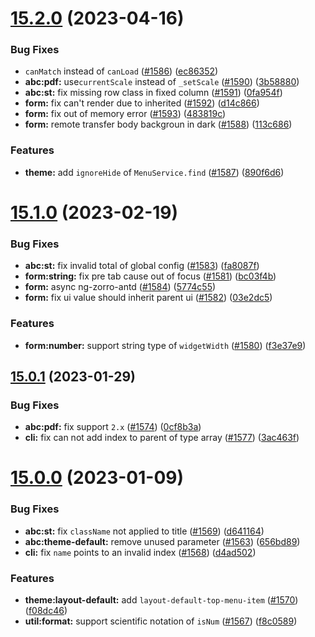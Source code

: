 # [15.2.0](https://github.com/ng-alain/delon/compare/15.1.0...15.2.0) (2023-04-16)


### Bug Fixes

* `canMatch` instead of `canLoad` ([#1586](https://github.com/ng-alain/delon/issues/1586)) ([ec86352](https://github.com/ng-alain/delon/commit/ec863527f1eba67cbbb6cfca40f516729344fc3b))
* **abc:pdf:** use`currentScale` instead of `_setScale` ([#1590](https://github.com/ng-alain/delon/issues/1590)) ([3b58880](https://github.com/ng-alain/delon/commit/3b5888022426d060310ea7a8d0fd2d2db99b28a3))
* **abc:st:** fix missing row class in fixed column ([#1591](https://github.com/ng-alain/delon/issues/1591)) ([0fa954f](https://github.com/ng-alain/delon/commit/0fa954fa65a67b34185c7c3113407b21e7693074))
* **form:** fix can't render due to inherited ([#1592](https://github.com/ng-alain/delon/issues/1592)) ([d14c866](https://github.com/ng-alain/delon/commit/d14c8669c32427a5e5019f66c43bbff3d412b8b1))
* **form:** fix out of memory error ([#1593](https://github.com/ng-alain/delon/issues/1593)) ([483819c](https://github.com/ng-alain/delon/commit/483819c5d4bc17c9b619ada4a5dd1a744a79fa5b))
* **form:** remote transfer body backgroun in dark ([#1588](https://github.com/ng-alain/delon/issues/1588)) ([113c686](https://github.com/ng-alain/delon/commit/113c686c2a98d35896dec069354f4130b0373d22))


### Features

* **theme:** add `ignoreHide` of `MenuService.find` ([#1587](https://github.com/ng-alain/delon/issues/1587)) ([890f6d6](https://github.com/ng-alain/delon/commit/890f6d6b0a1bd41a1cafded9290b4ebfa7ed212d))



# [15.1.0](https://github.com/ng-alain/delon/compare/15.0.1...15.1.0) (2023-02-19)


### Bug Fixes

* **abc:st:** fix invalid total of global config ([#1583](https://github.com/ng-alain/delon/issues/1583)) ([fa8087f](https://github.com/ng-alain/delon/commit/fa8087f4fb0050fa47b8c9d57460cdf55d6fa9d3))
* **form:string:** fix pre tab cause out of focus ([#1581](https://github.com/ng-alain/delon/issues/1581)) ([bc03f4b](https://github.com/ng-alain/delon/commit/bc03f4bdae7a861d82db2edae9e0873ae80e8020))
* **form:** async ng-zorro-antd ([#1584](https://github.com/ng-alain/delon/issues/1584)) ([5774c55](https://github.com/ng-alain/delon/commit/5774c55f2226655eb0a6d9df57a029427fe6ec3f))
* **form:** fix ui value should inherit parent ui ([#1582](https://github.com/ng-alain/delon/issues/1582)) ([03e2dc5](https://github.com/ng-alain/delon/commit/03e2dc5dd60e00c81fe0284fe163700b24ea39c3))


### Features

* **form:number:** support string type of `widgetWidth` ([#1580](https://github.com/ng-alain/delon/issues/1580)) ([f3e37e9](https://github.com/ng-alain/delon/commit/f3e37e97a490eb7437f7582a3e3716288358b5e5))



## [15.0.1](https://github.com/ng-alain/delon/compare/15.0.0...15.0.1) (2023-01-29)


### Bug Fixes

* **abc:pdf:** fix support `2.x` ([#1574](https://github.com/ng-alain/delon/issues/1574)) ([0cf8b3a](https://github.com/ng-alain/delon/commit/0cf8b3a98c1c2029ff7d90af6cea6d2941199d4b))
* **cli:** fix can not add index to parent of type array ([#1577](https://github.com/ng-alain/delon/issues/1577)) ([3ac463f](https://github.com/ng-alain/delon/commit/3ac463f22d7020afd4930c1372c6b87d865fdddd))



# [15.0.0](https://github.com/ng-alain/delon/compare/14.3.0...15.0.0) (2023-01-09)

### Bug Fixes

* **abc:st:** fix `className` not applied to title ([#1569](https://github.com/ng-alain/delon/issues/1569)) ([d641164](https://github.com/ng-alain/delon/commit/d6411640f54bb41ebff254b2b221dc200a635a21))
* **abc:theme-default:** remove unused parameter ([#1563](https://github.com/ng-alain/delon/issues/1563)) ([656bd89](https://github.com/ng-alain/delon/commit/656bd8993d9957697992842b2f25ad66e91e1a7f))
* **cli:** fix `name` points to an invalid index ([#1568](https://github.com/ng-alain/delon/issues/1568)) ([d4ad502](https://github.com/ng-alain/delon/commit/d4ad50259e398cbbf680b1bc2f7aca1d7eb14e1e))


### Features

* **theme:layout-default:** add `layout-default-top-menu-item` ([#1570](https://github.com/ng-alain/delon/issues/1570)) ([f08dc46](https://github.com/ng-alain/delon/commit/f08dc46af7ad9ca5cf3e4fa5b0daef2cfbc0b4a5))
* **util:format:** support scientific notation of `isNum` ([#1567](https://github.com/ng-alain/delon/issues/1567)) ([f8c0589](https://github.com/ng-alain/delon/commit/f8c05894e0a10fb6037275103b921698ca072494))

